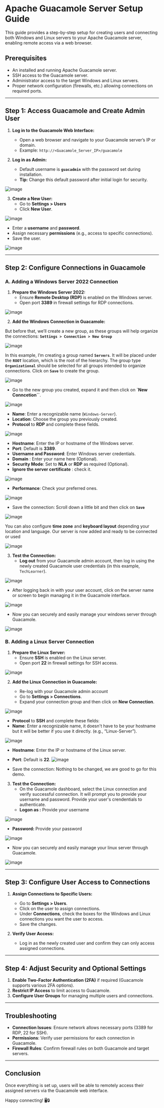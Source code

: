 # Apache Guacamole Server Setup Guide

This guide provides a step-by-step setup for creating users and connecting both Windows and Linux servers to your Apache Guacamole server, enabling remote access via a web browser.

## Prerequisites

- An installed and running Apache Guacamole server.
- SSH access to the Guacamole server.
- Administrator access to the target Windows and Linux servers.
- Proper network configuration (firewalls, etc.) allowing connections on required ports.

---

## Step 1: Access Guacamole and Create Admin User

1. **Log in to the Guacamole Web Interface:**
   - Open a web browser and navigate to your Guacamole server’s IP or domain.
   - Example: `http://<Guacamole_Server_IP>/guacamole`

2. **Log in as Admin:**
   - Default username is **`guacadmin`** with the password set during installation.
   - **Tip:** Change this default password after initial login for security.

![image](https://github.com/user-attachments/assets/6b0694c1-3227-4828-b6a2-62e3ba2ef29c)


3. **Create a New User:**
   - Go to **Settings > Users**
   - Click **New User**.
  
![image](https://github.com/user-attachments/assets/6ad9822b-f766-422f-89d8-31c9905e52a3)


   - Enter a **username** and **password**.
   - Assign necessary **permissions** (e.g., access to specific connections).
   - Save the user.

![image](https://github.com/user-attachments/assets/cada6946-904a-45b7-9b1d-66160cb408e5)

---

## Step 2: Configure Connections in Guacamole

### A. Adding a Windows Server 2022 Connection

1. **Prepare the Windows Server 2022:**
   - Ensure **Remote Desktop (RDP)** is enabled on the Windows server.
   - Open port **3389** in firewall settings for RDP connections.
  

![image](https://github.com/user-attachments/assets/ce5772ed-8e86-481e-b545-33b633ff488a)


2. **Add the Windows Connection in Guacamole:**

But before that, we’ll create a new group, as these groups will help organize the connections: **`Settings > Connection > New Group`**


![image](https://github.com/user-attachments/assets/1d7b4dc2-9844-449d-85db-8c4c5565233d)


In this example, I’m creating a group named **`Servers`**. It will be placed under the **`ROOT`**  location, which is the root of the hierarchy. The group type **`Organizational`** should be selected for all groups intended to organize connections. Click on **`Save`** to create the group.


![image](https://github.com/user-attachments/assets/83356e35-7ab7-4666-8f1b-f944f7fcf8d5)


   - Go to the new group you created, expand it and then click on **`New Conncetion``**.


![image](https://github.com/user-attachments/assets/9580ac91-6ffc-4f90-bddc-fafcb409b675)


   - **Name**: Enter a recognizable name (`Windows-Server`).
   - **Location**: Choose the group you previously created.
   - **Protocol** to **RDP** and complete these fields.

     
![image](https://github.com/user-attachments/assets/811002e3-705f-4c99-8066-481a1ce0b235)


   - **Hostname**: Enter the IP or hostname of the Windows server.
   - **Port**: Default is **3389**.
   - **Username and Password**: Enter Windows server credentials.
   - **Domain** : Enter your name here (Optional).
   - **Security Mode**: Set to **NLA** or **RDP** as required (Optional).
   - **Ignore the server certificate** : check it.

     
![image](https://github.com/user-attachments/assets/f07da366-a60a-41d9-a0ac-a7ce89795f7b)


   - **Performance**: Check your preferred ones.

 
 ![image](https://github.com/user-attachments/assets/7e7fb205-5aa2-4db9-ab7d-e58565a969d0)

 
   - Save the connection: Scroll down a little bit and then click  on **`Save`**

     
![image](https://github.com/user-attachments/assets/8f0de78d-3e24-41fe-8705-e2a187308be8)


You can also configure **time zone** and **keyboard layout** depending your location and language.
 Our server is now added and ready to be connected or used

 
![image](https://github.com/user-attachments/assets/453c7952-b2bc-479c-9979-37869d1fb45d)


3. **Test the Connection:**
   - **Log out** from your Guacamole admin account, then log in using the newly created Guacamole user credentials (in this example, `TechLearner`).

![image](https://github.com/user-attachments/assets/be2d7392-b093-4967-a8f6-c7c8fd10767f)

   - After logging back in with your user account, click on the server name or screen to begin managing it in the Guacamole interface.


![image](https://github.com/user-attachments/assets/1d0f4e0b-1839-4691-a159-efe48e6a1831)


  -  Now you can securely and easily manage your windows server through Guacamole.


![image](https://github.com/user-attachments/assets/80561af7-27fd-427b-9019-ca4d80287dd2)



### B. Adding a Linux Server Connection

1. **Prepare the Linux Server:**
   - Ensure **SSH** is enabled on the Linux server.
   - Open port **22** in firewall settings for SSH access.


![image](https://github.com/user-attachments/assets/c887e61f-66c9-43b1-a2b0-502976ccef19)


2. **Add the Linux Connection in Guacamole:**

   - Re-log with your Guacamole admin account
   - Go to **Settings > Connections**.
   - Expand your connection group and then click on **New Connection**.

![image](https://github.com/user-attachments/assets/fd5af8cd-1e58-4f0e-80d5-bfdc42dbfe6c)

  - **Protocol** to **SSH** and complete these fields:
  - **Name**: Enter a recognizable name, it doesn't have to be your hostname but it will be better if you use it directly. (e.g., “Linux-Server”).

 
 ![image](https://github.com/user-attachments/assets/8ed20cd9-6c31-4b30-828e-94d898c4d7ac)


 - **Hostname**: Enter the IP or hostname of the Linux server.
 - **Port**: Default is **22**.
![image](https://github.com/user-attachments/assets/d5059714-44b0-4866-b8e0-2c5350fdcdc9)

- Save the connection: Nothing to be changed, we are good to go for this demo.

3. **Test the Connection:**
   - On the Guacamole dashboard, select the Linux connection and verify successful connection. It will prompt you to provide your username and password. Provide your user's  crendentials to authenticate.
   - **Logon as :** Provide your username


![image](https://github.com/user-attachments/assets/e920aaa0-a7e2-49e7-9488-7d7fa4bf6a8c)


   - **Password:** Provide your  password
  
![image](https://github.com/user-attachments/assets/427a2acb-84da-468f-b46d-ae090aad5c5d)


  -  Now you can securely and easily manage your linux server through Guacamole.


![image](https://github.com/user-attachments/assets/0c6f95e0-90cb-4c9a-9bd9-59f0b6854128)


---

## Step 3: Configure User Access to Connections

1. **Assign Connections to Specific Users:**
   - Go to **Settings > Users**.
   - Click on the user to assign connections.
   - Under **Connections**, check the boxes for the Windows and Linux connections you want the user to access.
   - Save the changes.

2. **Verify User Access:**
   - Log in as the newly created user and confirm they can only access assigned connections.

---

## Step 4: Adjust Security and Optional Settings

1. **Enable Two-Factor Authentication (2FA)** if required (Guacamole supports various 2FA options).
2. **Restrict IP Access** to limit access to Guacamole.
3. **Configure User Groups** for managing multiple users and connections.

---

## Troubleshooting

- **Connection Issues**: Ensure network allows necessary ports (3389 for RDP, 22 for SSH).
- **Permissions**: Verify user permissions for each connection in Guacamole.
- **Firewall Rules**: Confirm firewall rules on both Guacamole and target servers.

---

## Conclusion

Once everything is set up, users will be able to remotely access their assigned servers via the Guacamole web interface.

Happy connecting! 🖥️🔒

